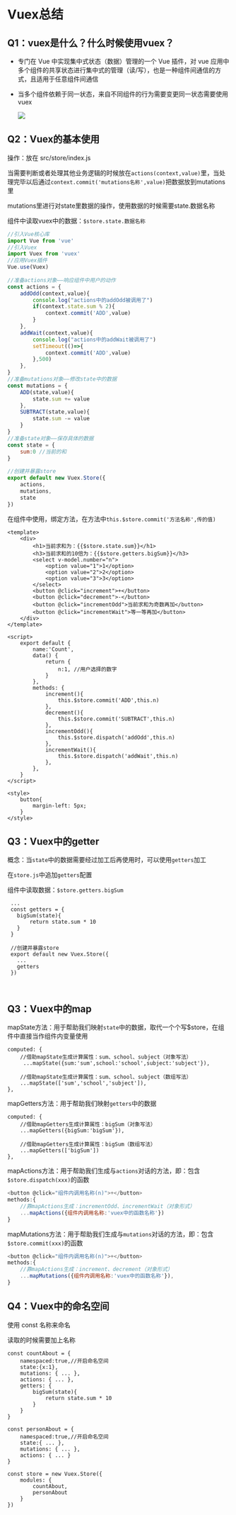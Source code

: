 # Vuex总结
## Q1：vuex是什么？什么时候使用vuex？

- 专门在 Vue 中实现集中式状态（数据）管理的一个 Vue 插件，对 vue 应用中多个组件的共享状态进行集中式的管理（读/写），也是一种组件间通信的方式，且适用于任意组件间通信

- 当多个组件依赖于同一状态，来自不同组件的行为需要变更同一状态需要使用vuex

  ![](https://img-blog.csdnimg.cn/img_convert/11a966479bad6de2bc521d30b90d391f.png)

## Q2：Vuex的基本使用

操作：放在 src/store/index.js

当需要判断或者处理其他业务逻辑的时候放在`actions(context,value)`里，当处理完毕以后通过`context.commit('mutations名称',value)`把数据放到mutations里

mutations里进行对state里数据的操作，使用数据的时候需要state.数据名称

组件中读取vuex中的数据：`$store.state.数据名称`

```js
//引入Vue核心库
import Vue from 'vue'
//引入Vuex
import Vuex from 'vuex'
//应用Vuex插件
Vue.use(Vuex)
   
//准备actions对象——响应组件中用户的动作
const actions = {
    addOdd(context,value){
        console.log("actions中的addOdd被调用了")
        if(context.state.sum % 2){
            context.commit('ADD',value)
        }
    },
    addWait(context,value){
        console.log("actions中的addWait被调用了")
        setTimeout(()=>{
			context.commit('ADD',value)
		},500)
    },
}
//准备mutations对象——修改state中的数据
const mutations = {
    ADD(state,value){
        state.sum += value
    },
    SUBTRACT(state,value){
        state.sum -= value
    }
}
//准备state对象——保存具体的数据
const state = {
    sum:0 //当前的和
}
   
//创建并暴露store
export default new Vuex.Store({
    actions,
    mutations,
    state
})

```

在组件中使用，绑定方法，在方法中`this.$store.commit('方法名称',传的值)`

```
<template>
	<div>
		<h1>当前求和为：{{$store.state.sum}}</h1>
		<h3>当前求和的10倍为：{{$store.getters.bigSum}}</h3>
		<select v-model.number="n">
			<option value="1">1</option>
			<option value="2">2</option>
			<option value="3">3</option>
		</select>
		<button @click="increment">+</button>
		<button @click="decrement">-</button>
		<button @click="incrementOdd">当前求和为奇数再加</button>
		<button @click="incrementWait">等一等再加</button>
	</div>
</template>

<script>
	export default {
		name:'Count',
		data() {
			return {
				n:1, //用户选择的数字
			}
		},
		methods: {
			increment(){
				this.$store.commit('ADD',this.n)
			},
			decrement(){
				this.$store.commit('SUBTRACT',this.n)
			},
			incrementOdd(){
				this.$store.dispatch('addOdd',this.n)
			},
			incrementWait(){
				this.$store.dispatch('addWait',this.n)
			},
		},
	}
</script>

<style>
	button{
		margin-left: 5px;
	}
</style>

```



## Q3：Vuex中的getter

概念：当`state`中的数据需要经过加工后再使用时，可以使用`getters`加工

在`store.js`中追加`getters`配置

组件中读取数据：`$store.getters.bigSum`

 ```
  ...
  const getters = {
  	bigSum(state){
  		return state.sum * 10
  	}
  }
  
  //创建并暴露store
  export default new Vuex.Store({
  	...
  	getters
  })
  
  
 ```



## Q3：Vuex中的map

mapState方法：用于帮助我们映射`state`中的数据，取代一个个写$store，在组件中直接当作组件内变量使用

```
computed: {
    //借助mapState生成计算属性：sum、school、subject（对象写法）
     ...mapState({sum:'sum',school:'school',subject:'subject'}),
         
    //借助mapState生成计算属性：sum、school、subject（数组写法）
    ...mapState(['sum','school','subject']),
},
```

mapGetters方法：用于帮助我们映射`getters`中的数据

```
computed: {
    //借助mapGetters生成计算属性：bigSum（对象写法）
    ...mapGetters({bigSum:'bigSum'}),

    //借助mapGetters生成计算属性：bigSum（数组写法）
    ...mapGetters(['bigSum'])
},
```

mapActions方法：用于帮助我们生成与`actions`对话的方法，即：包含`$store.dispatch(xxx)`的函数

```js
<button @click="组件内调用名称(n)">+</button>
methods:{
    //靠mapActions生成：incrementOdd、incrementWait（对象形式）
    ...mapActions({组件内调用名称:'vuex中的函数名称'})
}

```

mapMutations方法：用于帮助我们生成与`mutations`对话的方法，即：包含`$store.commit(xxx)`的函数

```js
<button @click="组件内调用名称(n)">+</button>
methods:{
    //靠mapActions生成：increment、decrement（对象形式）
    ...mapMutations({组件内调用名称:'vuex中的函数名称'}),
}
```



## Q4：Vuex中的命名空间

使用 const 名称来命名

读取的时候需要加上名称

```
const countAbout = {
	namespaced:true,//开启命名空间
	state:{x:1},
    mutations: { ... },
    actions: { ... },
  	getters: {
    	bigSum(state){
       		return state.sum * 10
    	}
  	}
}

const personAbout = {
  	namespaced:true,//开启命名空间
  	state:{ ... },
  	mutations: { ... },
  	actions: { ... }
}

const store = new Vuex.Store({
  	modules: {
    	countAbout,
    	personAbout
  	}
})

```

